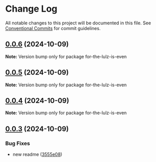 # Change Log

All notable changes to this project will be documented in this file.
See [Conventional Commits](https://conventionalcommits.org) for commit guidelines.

## [0.0.6](https://github.com/tomtdigital/lerna-tutorial/compare/for-the-lulz-is-even@0.0.5...for-the-lulz-is-even@0.0.6) (2024-10-09)

**Note:** Version bump only for package for-the-lulz-is-even





## [0.0.5](https://github.com/tomtdigital/lerna-tutorial/compare/for-the-lulz-is-even@0.0.3...for-the-lulz-is-even@0.0.5) (2024-10-09)

**Note:** Version bump only for package for-the-lulz-is-even





## [0.0.4](https://github.com/tomtdigital/lerna-tutorial/compare/for-the-lulz-is-even@0.0.3...for-the-lulz-is-even@0.0.4) (2024-10-09)

**Note:** Version bump only for package for-the-lulz-is-even





## [0.0.3](https://github.com/tomtdigital/lerna-tutorial/compare/for-the-lulz-is-even@0.0.2...for-the-lulz-is-even@0.0.3) (2024-10-09)


### Bug Fixes

* new readme ([3555e08](https://github.com/tomtdigital/lerna-tutorial/commit/3555e087491af290e1926d9ce1a6a1273a10c5b9))
